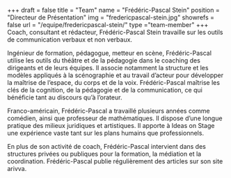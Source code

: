 +++
draft		= false
title		= "Team"
name		= "Frédéric-Pascal Stein"
position 	= "Directeur de Présentation"
img			= "fredericpascal-stein.jpg"
showrefs	= false
url			= "/equipe/fredericpascal-stein/"
type		="team-member"
+++
Coach, consultant et rédacteur, Frédéric-Pascal Stein travaille sur les outils de communication verbaux et non verbaux.

Ingénieur de formation, pédagogue, metteur en scène, Frédéric-Pascal utilise les outils du théâtre et de la pédagogie dans le coaching des dirigeants et de leurs équipes. Il associe notamment la structure et les modèles appliqués à la scénographie et au travail d’acteur pour développer la maîtrise de l’espace, du corps et de la voix. Frédéric-Pascal maîtrise les clés de la cognition, de la pédagogie et de la communication, ce qui bénéficie tant au discours qu’à l’orateur.

Franco-américain, Frédéric-Pascal a travaillé plusieurs années comme comédien, ainsi que professeur de mathématiques. Il dispose d’une longue pratique des milieux juridiques et artistiques. Il apporte à Ideas on Stage une expérience vaste tant sur les plans humains que professionnels.
 
En plus de son activité de coach, Frédéric-Pascal intervient dans des structures privées ou publiques pour la formation, la médiation et la coordination.
Frédéric-Pascal publie régulièrement des articles sur son site arivva.


